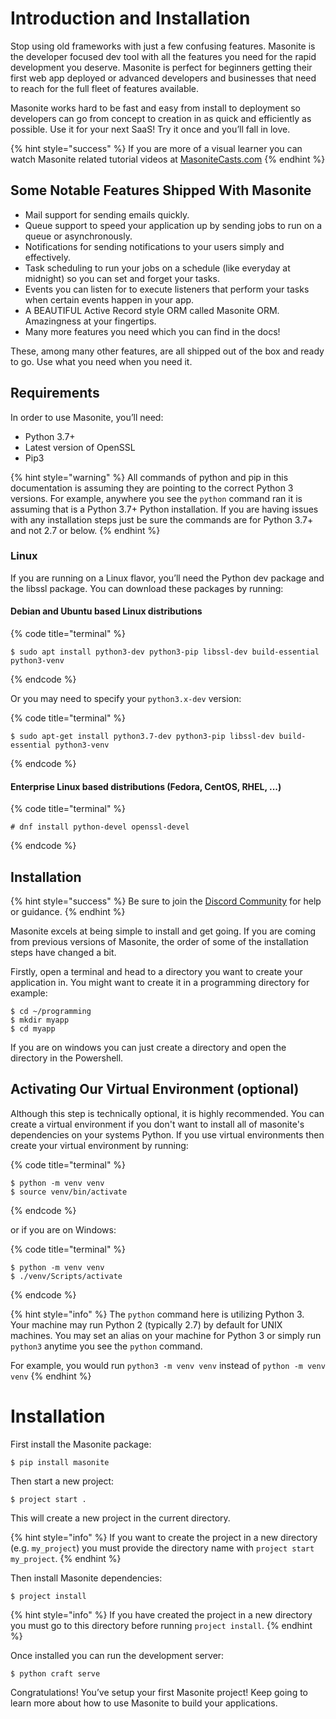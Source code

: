 # Introduction and Installation

Stop using old frameworks with just a few confusing features. Masonite is the developer focused dev tool with all the features you need for the rapid development you deserve. Masonite is perfect for beginners getting their first web app deployed or advanced developers and businesses that need to reach for the full fleet of features available.

Masonite works hard to be fast and easy from install to deployment so developers can go from concept to creation in as quick and efficiently as possible. Use it for your next SaaS! Try it once and you’ll fall in love.

{% hint style="success" %}
If you are more of a visual learner you can watch Masonite related tutorial videos at [MasoniteCasts.com](https://masonitecasts.com)
{% endhint %}

## Some Notable Features Shipped With Masonite

* Mail support for sending emails quickly.
* Queue support to speed your application up by sending jobs to run on a queue or asynchronously.
* Notifications for sending notifications to your users simply and effectively.
* Task scheduling to run your jobs on a schedule (like everyday at midnight) so you can set and forget your tasks.
* Events you can listen for to execute listeners that perform your tasks when certain events happen in your app.
* A BEAUTIFUL Active Record style ORM called Masonite ORM. Amazingness at your fingertips.
* Many more features you need which you can find in the docs!

These, among many other features, are all shipped out of the box and ready to go. Use what you need when you need it.

## Requirements

In order to use Masonite, you’ll need:

* Python 3.7+
* Latest version of OpenSSL
* Pip3

{% hint style="warning" %}
All commands of python and pip in this documentation is assuming they are pointing to the correct Python 3 versions. For example, anywhere you see the `python` command ran it is assuming that is a Python 3.7+ Python installation. If you are having issues with any installation steps just be sure the commands are for Python 3.7+ and not 2.7 or below.
{% endhint %}

### Linux

If you are running on a Linux flavor, you’ll need the Python dev package and the libssl package. You can download these packages by running:

#### Debian and Ubuntu based Linux distributions

{% code title="terminal" %}
```text
$ sudo apt install python3-dev python3-pip libssl-dev build-essential python3-venv
```
{% endcode %}

Or you may need to specify your `python3.x-dev` version:

{% code title="terminal" %}
```text
$ sudo apt-get install python3.7-dev python3-pip libssl-dev build-essential python3-venv
```
{% endcode %}

#### Enterprise Linux based distributions \(Fedora, CentOS, RHEL, ...\)

{% code title="terminal" %}
```text
# dnf install python-devel openssl-devel
```
{% endcode %}

## Installation

{% hint style="success" %}
Be sure to join the [Discord Community](https://discord.gg/DWW5E9uM) for help or guidance.
{% endhint %}

Masonite excels at being simple to install and get going. If you are coming from previous versions of Masonite, the order of some of the installation steps have changed a bit.

Firstly, open a terminal and head to a directory you want to create your application in. You might want to create it in a programming directory for example:

```text
$ cd ~/programming
$ mkdir myapp
$ cd myapp
```

If you are on windows you can just create a directory and open the directory in the Powershell.

## Activating Our Virtual Environment \(optional\)

Although this step is technically optional, it is highly recommended. You can create a virtual environment if you don't want to install all of masonite's dependencies on your systems Python. If you use virtual environments then create your virtual environment by running:

{% code title="terminal" %}
```text
$ python -m venv venv
$ source venv/bin/activate
```
{% endcode %}

or if you are on Windows:

{% code title="terminal" %}
```text
$ python -m venv venv
$ ./venv/Scripts/activate
```
{% endcode %}

{% hint style="info" %}
The `python` command here is utilizing Python 3. Your machine may run Python 2 \(typically 2.7\) by default for UNIX machines. You may set an alias on your machine for Python 3 or simply run `python3` anytime you see the `python` command.

For example, you would run `python3 -m venv venv` instead of `python -m venv venv`
{% endhint %}

# Installation

First install the Masonite package:

```
$ pip install masonite
```

Then start a new project:

```
$ project start .
```

This will create a new project in the current directory.

{% hint style="info" %}
If you want to create the project in a new directory (e.g. `my_project`) you must provide the directory name with `project start my_project`.
{% endhint %}

Then install Masonite dependencies:

```
$ project install
```

{% hint style="info" %}
If you have created the project in a new directory you must go to this directory before running `project install`.
{% endhint %}

Once installed you can run the development server:

```
$ python craft serve
```

Congratulations! You’ve setup your first Masonite project! Keep going to learn more about how to use Masonite to build your applications.
